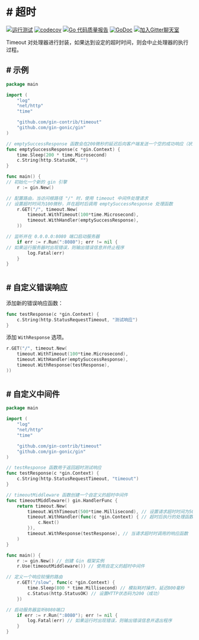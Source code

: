 # # 超时

[![运行测试](https://github.com/gin-contrib/timeout/actions/workflows/go.yml/badge.svg?branch=master)](https://github.com/gin-contrib/timeout/actions/workflows/go.yml)
[![codecov](https://codecov.io/gh/gin-contrib/timeout/branch/master/graph/badge.svg)](https://codecov.io/gh/gin-contrib/timeout)
[![Go 代码质量报告](https://goreportcard.com/badge/github.com/gin-contrib/timeout)](https://goreportcard.com/report/github.com/gin-contrib/timeout)
[![GoDoc](https://godoc.org/github.com/gin-contrib/timeout?status.svg)](https://pkg.go.dev/github.com/gin-contrib/timeout?tab=doc)
[![加入Gitter聊天室](https://badges.gitter.im/Join%20Chat.svg)](https://gitter.im/gin-gonic/gin)

Timeout 对处理器进行封装，如果达到设定的超时时间，则会中止处理器的执行过程。
## # 示例

```go
package main

import (
	"log"
	"net/http"
	"time"

	"github.com/gin-contrib/timeout"
	"github.com/gin-gonic/gin"
)

// emptySuccessResponse 函数会在200微秒的延迟后向客户端发送一个空的成功响应（状态码为200）
func emptySuccessResponse(c *gin.Context) {
	time.Sleep(200 * time.Microsecond)
	c.String(http.StatusOK, "")
}

func main() {
// 初始化一个新的 gin 引擎
	r := gin.New()

// 配置路由，当访问根路径 "/" 时，使用 timeout 中间件处理请求
// 设置超时时间为100微秒，并在超时后调用 emptySuccessResponse 处理函数
	r.GET("/", timeout.New(
		timeout.WithTimeout(100*time.Microsecond),
		timeout.WithHandler(emptySuccessResponse),
	))

// 监听并在 0.0.0.0:8080 端口启动服务器
	if err := r.Run(":8080"); err != nil {
// 如果运行服务器时出现错误，则输出错误信息并终止程序
		log.Fatal(err)
	}
}
```

#
## # 自定义错误响应

添加新的错误响应函数：

```go
func testResponse(c *gin.Context) {
	c.String(http.StatusRequestTimeout, "测试响应")
}
```

添加 `WithResponse` 选项。

```go
r.GET("/", timeout.New(
    timeout.WithTimeout(100*time.Microsecond),
    timeout.WithHandler(emptySuccessResponse),
    timeout.WithResponse(testResponse),
))
```

#
## # 自定义中间件

```go
package main

import (
	"log"
	"net/http"
	"time"

	"github.com/gin-contrib/timeout"
	"github.com/gin-gonic/gin"
)

// testResponse 函数用于返回超时测试响应
func testResponse(c *gin.Context) {
	c.String(http.StatusRequestTimeout, "timeout")
}

// timeoutMiddleware 函数创建一个自定义的超时中间件
func timeoutMiddleware() gin.HandlerFunc {
	return timeout.New(
		timeout.WithTimeout(500*time.Millisecond), // 设置请求超时时间为500毫秒
		timeout.WithHandler(func(c *gin.Context) { // 超时后执行的处理函数
			c.Next()
		}),
		timeout.WithResponse(testResponse), // 当请求超时时调用的响应函数
	)
}

func main() {
	r := gin.New() // 创建 Gin 框架实例
	r.Use(timeoutMiddleware()) // 使用自定义的超时中间件

// 定义一个响应较慢的路由
	r.GET("/slow", func(c *gin.Context) {
		time.Sleep(800 * time.Millisecond) // 模拟耗时操作，延迟800毫秒
		c.Status(http.StatusOK) // 设置HTTP状态码为200（成功）
	})

// 启动服务器监听8080端口
	if err := r.Run(":8080"); err != nil {
		log.Fatal(err) // 如果运行时出现错误，则输出错误信息并退出程序
	}
}
```
